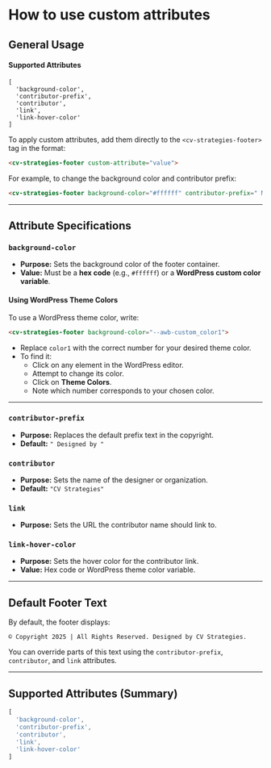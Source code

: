 # How to use custom attributes

## General Usage

#### Supported Attributes
```
[
  'background-color',
  'contributor-prefix',
  'contributor',
  'link',
  'link-hover-color'
]
```

To apply custom attributes, add them directly to the `<cv-strategies-footer>` tag in the format:

```html
<cv-strategies-footer custom-attribute="value">
```

For example, to change the background color and contributor prefix:

```html
<cv-strategies-footer background-color="#ffffff" contributor-prefix=" Maintained by " >
```

---

## Attribute Specifications

### `background-color`

- **Purpose:** Sets the background color of the footer container.
- **Value:** Must be a **hex code** (e.g., `#ffffff`) or a **WordPress custom color variable**.

#### Using WordPress Theme Colors

To use a WordPress theme color, write:

```html
<cv-strategies-footer background-color="--awb-custom_color1">
```

- Replace `color1` with the correct number for your desired theme color.
- To find it:
  - Click on any element in the WordPress editor.
  - Attempt to change its color.
  - Click on **Theme Colors**.
  - Note which number corresponds to your chosen color.

---

### `contributor-prefix`

- **Purpose:** Replaces the default prefix text in the copyright.
- **Default:** `" Designed by "`

### `contributor`

- **Purpose:** Sets the name of the designer or organization.
- **Default:** `"CV Strategies"`

### `link`

- **Purpose:** Sets the URL the contributor name should link to.

### `link-hover-color`

- **Purpose:** Sets the hover color for the contributor link.
- **Value:** Hex code or WordPress theme color variable.

---

## Default Footer Text

By default, the footer displays:

```
© Copyright 2025 | All Rights Reserved. Designed by CV Strategies.
```

You can override parts of this text using the `contributor-prefix`, `contributor`, and `link` attributes.

---

## Supported Attributes (Summary)

```js
[
  'background-color',
  'contributor-prefix',
  'contributor',
  'link',
  'link-hover-color'
]
```
